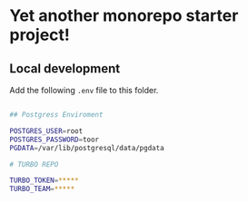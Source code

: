 # Yet another monorepo starter project!

## Local development

Add the following `.env` file to this folder.

```bash

## Postgress Enviroment

POSTGRES_USER=root
POSTGRES_PASSWORD=toor
PGDATA=/var/lib/postgresql/data/pgdata

# TURBO REPO 

TURBO_TOKEN=*****
TURBO_TEAM=*****

```